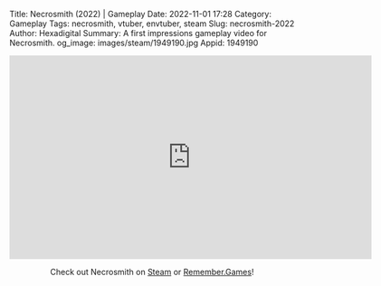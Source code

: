 Title: Necrosmith (2022) | Gameplay
Date: 2022-11-01 17:28
Category: Gameplay
Tags: necrosmith,  vtuber,  envtuber, steam
Slug: necrosmith-2022
Author: Hexadigital
Summary: A first impressions gameplay video for Necrosmith.
og_image: images/steam/1949190.jpg
Appid: 1949190

<center><iframe src="https://www.youtube.com/embed/E6HHN8iTpSM?feature=oembed" allow="accelerometer; autoplay; encrypted-media; gyroscope; picture-in-picture" width="640" height="360" frameborder="0"></iframe>

Check out Necrosmith on [Steam](https://store.steampowered.com/app/1949190/?curator_clanid=34633900) or [Remember.Games](https://remember.games/game/6189/necrosmith/)!</center>